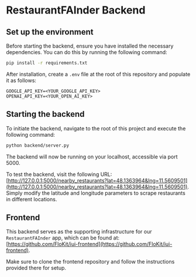 # RestaurantFAInder Backend

## Set up the environment

Before starting the backend, ensure you have installed the necessary dependencies. You can do this by running the following command:

```bash
pip install -r requirements.txt
```

After installation, create a `.env` file at the root of this repository and populate it as follows:

```
GOOGLE_API_KEY=<YOUR_GOOGLE_API_KEY>
OPENAI_API_KEY=<YOUR_OPEN_AI_KEY>
```

## Starting the backend

To initiate the backend, navigate to the root of this project and execute the following command:

```bash
python backend/server.py
```

The backend will now be running on your localhost, accessible via port 5000.

To test the backend, visit the following URL: [http://127.0.0.1:5000/nearby_restaurants?lat=48.1363964&lng=11.5609501](http://127.0.0.1:5000/nearby_restaurants?lat=48.1363964&lng=11.5609501).
Simply modify the latitude and longitude parameters to scrape restaurants in different locations.

## Frontend

This backend serves as the supporting infrastructure for our `RestaurantFAInder` app, which can be found at: [https://github.com/FloKit/iui-frontend](https://github.com/FloKit/iui-frontend).

Make sure to clone the frontend repository and follow the instructions provided there for setup.
